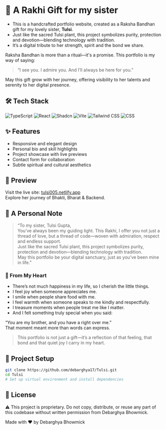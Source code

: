 # 🌸 A Rakhi Gift for my sister

- This is a handcrafted portfolio website, created as a Raksha Bandhan gift for my lovely sister, **Tulsi**.  
- Just like the sacred Tulsi plant, this project symbolizes purity, protection and devotion—blending technology with tradition.  
- It’s a digital tribute to her strength, spirit and the bond we share.

Raksha Bandhan is more than a ritual—it's a promise. This portfolio is my way of saying:  
> “I see you. I admire you. And I’ll always be here for you.”

May this gift grow with her journey, offering visibility to her talents and serenity to her digital presence.

## 🛠️ Tech Stack

![TypeScript](https://img.shields.io/badge/TypeScript-3178C6?style=for-the-badge&logo=typescript&logoColor=white)
![React](https://img.shields.io/badge/React.js-20232A?style=for-the-badge&logo=react&logoColor=61DAFB)
![Shadcn](https://img.shields.io/badge/Shadcn-000000?style=for-the-badge&logo=vercel&logoColor=white)
![Vite](https://img.shields.io/badge/Vite-646CFF?style=for-the-badge&logo=vite&logoColor=white)
![Tailwind CSS](https://img.shields.io/badge/TailwindCSS-38B2AC?style=for-the-badge&logo=tailwindcss&logoColor=white)
![CSS](https://img.shields.io/badge/CSS-1572B6?style=for-the-badge&logo=css3&logoColor=white)

## ✨ Features

- Responsive and elegant design  
- Personal bio and skill highlights  
- Project showcase with live previews  
- Contact form for collaboration  
- Subtle spiritual and cultural aesthetics

## 📸 Preview

Visit the live site: [tulsi005.netlify.app](https://tulsi005.netlify.app/)  
Explore her journey of Bhakti, Bharat & Backend.

## 💌 A Personal Note

> “To my sister, Tulsi Gupta,  
> You’ve always been my guiding light. This Rakhi, I offer you not just a thread of love, but a thread of code—woven with admiration, respect and endless support.  
> Just like the sacred Tulsi plant, this project symbolizes purity, protection and devotion—blending technology with tradition.  
> May this portfolio be your digital sanctuary, just as you’ve been mine in life.”

### 🌿 From My Heart

- There’s not much happiness in my life, so I cherish the little things.
- I feel joy when someone appreciates me.
- I smile when people share food with me.
- I feel warmth when someone speaks to me kindly and respectfully.
- I treasure moments when people treat me like I matter.
- And I felt something truly special when you said:

“You are my brother, and you have a right over me.”  
  That moment meant more than words can express.

> This portfolio is not just a gift—it’s a reflection of that feeling, that bond and that quiet joy I carry in my heart.

## 📂 Project Setup

```bash
git clone https://github.com/debarghya17/Tulsi.git
cd Tulsi
# Set up virtual environment and install dependencies
```

## 📜 License

⚠️ This project is proprietary. Do not copy, distribute, or reuse any part of this codebase without written permission from Debarghya Bhowmick.

Made with ❤️ by Debarghya Bhowmick
